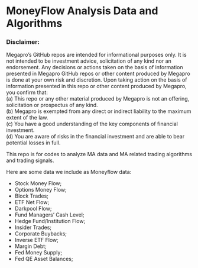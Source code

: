 # MoneyFlow Analysis Data and Algorithms

### Disclaimer: 
Megapro’s GitHub repos are intended for informational purposes only. It is not intended to be investment advice, solicitation of any kind nor an endorsement. Any decisions or actions taken on the basis of information presented in Megapro GitHub repos or other content produced by Megapro is done at your own risk and discretion. Upon taking action on the basis of information presented in this repo or other content produced by Megapro, you confirm that:   
(a) This repo or any other material produced by Megapro is not an offering, solicitation or prospectus of any kind.  
(b) Megapro is exempted from any direct or indirect liability to the maximum extent of the law.  
(c) You have a good understanding of the key components of financial investment.   
(d) You are aware of risks in the financial investment and are able to bear potential losses in full. 

This repo is for codes to analyze MA data and MA related trading algorithms and trading signals.

Here are some data we include as Moneyflow data:

* Stock Money Flow;  
* Options Money Flow;  
* Block Trades;  
* ETF Net Flow;  
* Darkpool Flow;  
* Fund Managers’ Cash Level;  
* Hedge Fund/Institution Flow;  
* Insider Trades;  
* Corporate Buybacks;  
* Inverse ETF Flow;  
* Margin Debt;  
* Fed Money Supply;  
* Fed QE Asset Balances;
